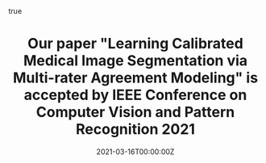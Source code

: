 ---
title: "Our paper \"Learning Calibrated Medical Image Segmentation via Multi-rater Agreement Modeling\" is accepted by IEEE Conference on Computer Vision and Pattern Recognition 2021"
subtitle: ''
summary: 'This paper proposes a principled research investigation on exploiting the rich agreement information among multiple raters for improving the calibrated performance.'
authors:
- weiji
- Shuang Yu
- Junde Wu
- Kai Ma
- Cheng Bian
- Qi Bi
- jingjingli
- Hanruo Liu
- licheng
- Yefneg Zhang

tags:
date: "2021-03-16T00:00:00Z"
lastmod: "2021-03-16T00:00:00Z"
featured: false
draft: false

# Projects (optional).
#   Associate this post with one or more of your projects.
#   Simply enter your project's folder or file name without extension.
#   E.g. `projects = ["internal-project"]` references `content/project/deep-learning/index.md`.
#   Otherwise, set `projects = []`.
projects: []

math: true
diagram: true
image:
  placement: 1
  caption: 'Image credit: [**John Moeses Bauan**](https://unsplash.com/photos/OGZtQF8iC0g)'
---